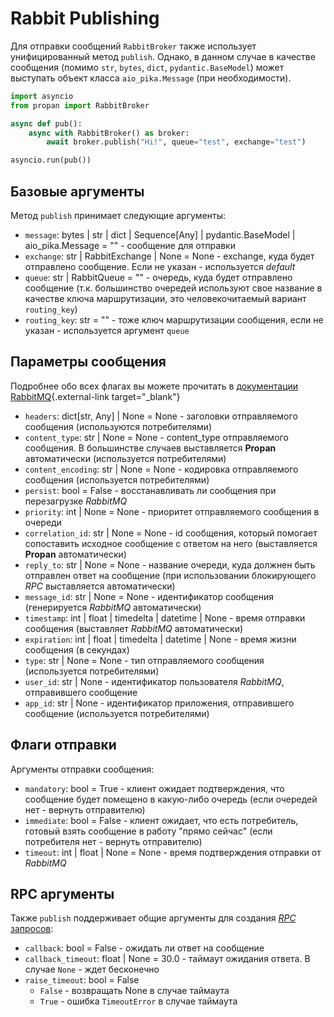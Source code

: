 # Rabbit Publishing

Для отправки сообщений `RabbitBroker` также использует унифицированный метод `publish`.
Однако, в данном случае в качестве сообщения (помимо `str`, `bytes`, `dict`, `pydantic.BaseModel`) может выступать объект класса `aio_pika.Message` (при необходимости).

```python
import asyncio
from propan import RabbitBroker

async def pub():
    async with RabbitBroker() as broker:
        await broker.publish("Hi!", queue="test", exchange="test")

asyncio.run(pub())
```

## Базовые аргументы

Метод `publish` принимает следующие аргументы:

* `message`: bytes | str | dict | Sequence[Any] | pydantic.BaseModel | aio_pika.Message = "" - сообщение для отправки
* `exchange`: str | RabbitExchange | None = None - exchange, куда будет отправлено сообщение. Если не указан - используется *default*
* `queue`: str | RabbitQueue = "" - очередь, куда будет отправлено сообщение (т.к. большинство очередей используют свое название в качестве ключа маршрутизации, это человекочитаемый вариант `routing_key`)
* `routing_key`: str = "" - тоже ключ маршрутизации сообщения, если не указан - используется аргумент `queue`

## Параметры сообщения

Подробнее обо всех флагах вы можете прочитать в [документации RabbitMQ](https://www.rabbitmq.com/consumers.html){.external-link target="_blank"}

* `headers`: dict[str, Any] | None = None - заголовки отправляемого сообщения (используются потребителями)
* `content_type`: str | None = None - content_type отправляемого сообщения. В большинстве случаев выставляется **Propan** автоматически (используется потребителями)
* `content_encoding`: str | None = None - кодировка отправляемого сообщения (используется потребителями)
* `persist`: bool = False - восстанавливать ли сообщения при перезагрузке *RabbitMQ*
* `priority`: int | None = None - приоритет отправляемого сообщения в очереди
* `correlation_id`: str | None = None - id сообщения, который помогает сопоставить исходное сообщение с ответом на него (выставляется **Propan** автоматически)
* `reply_to`: str | None = None - название очереди, куда должнен быть отправлен ответ на сообщение (при использовании блокирующего *RPC* выставляется автоматически)
* `message_id`: str | None = None - идентификатор сообщения (генерируется *RabbitMQ* автоматически)
* `timestamp`: int | float | timedelta | datetime | None - время отправки сообщения (выставляет *RabbitMQ* автоматически)
* `expiration`: int | float | timedelta | datetime | None - время жизни сообщения (в секундах)
* `type`: str | None = None - тип отправляемого сообщения (используется потребителями)
* `user_id`: str | None - идентификатор пользователя *RabbitMQ*, отправившего сообщение
* `app_id`: str | None - идентификатор приложения, отправившего сообщение (используется потребителями)

## Флаги отправки

Аргументы отправки сообщения:

* `mandatory`: bool = True - клиент ожидает подтверждения, что сообщение будет помещено в какую-либо очередь (если очередей нет - вернуть отправителю)
* `immediate`: bool = False - клиент ожидает, что есть потребитель, готовый взять сообщение в работу "прямо сейчас" (если потребителя нет - вернуть отправителю)
* `timeout`: int | float | None = None - время подтверждения отправки от *RabbitMQ*

## RPC аргументы

Также `publish` поддерживает общие аргументы для создания [*RPC* запросов](../../getting_started/4_broker/5_rpc/#_3):

* `callback`: bool = False - ожидать ли ответ на сообщение
* `callback_timeout`: float | None = 30.0 - таймаут ожидания ответа. В случае `None` - ждет бесконечно
* `raise_timeout`: bool = False
    * `False` - возвращать None в случае таймаута
    * `True` - ошибка `TimeoutError` в случае таймаута
